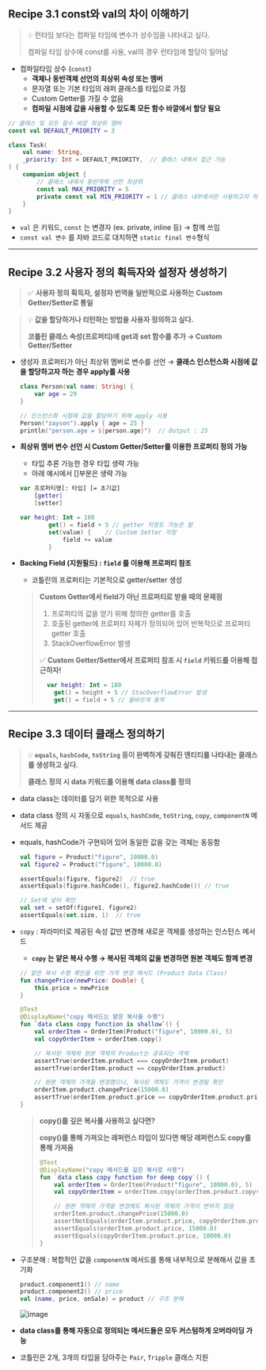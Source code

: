 ## Recipe 3.1 const와 val의 차이 이해하기
> 💡 런타임 보다는 컴파일 타임에 변수가 상수임을 나타내고 싶다.
>
> 컴파일 타임 상수에 const를 사용, val의 경우 런타임에 할당이 일어남

- 컴파일타임 상수 (`const`)
    - **객체나 동반객체 선언의 최상위 속성 또는 멤버**
    - 문자열 또는 기본 타입의 래퍼 클래스를 타입으로 가짐
    - Custom Getter를 가질 수 없음
    - **컴파일 시점에 값을 사용할 수 있도록 모든 함수 바깥에서 할당 필요**
```kotlin
// 클래스 및 모든 함수 바깥 최상위 멤버
const val DEFAULT_PRIORITY = 3

class Task(
    val name: String,
    _priority: Int = DEFAULT_PRIORITY,  // 클래스 내에서 접근 가능
) {
    companion object {
        // 클래스 내에서 동반객체 선언 최상위
        const val MAX_PRIORITY = 5
        private const val MIN_PRIORITY = 1 // 클래스 내부에서만 사용하고자 하는 경우 private으로 막을 수 있음
    }
}
```
- `val` 은 키워드, `const` 는 변경자 (ex. private, inline 등) → 함께 쓰임
- `const val 변수` 를 자바 코드로 대치하면 `static final 변수`형식

<hr> 

## Recipe 3.2 사용자 정의 획득자와 설정자 생성하기
> ✅ **사용자 정의 획득자, 설정자 번역을 일반적으로 사용하는 Custom Getter/Setter로 통일**
>

> 💡 **값을 할당하거나 리턴하는 방법을 사용자 정의하고 싶다.**
>
> **코틀린 클래스 속성(프로퍼티)에 get과 set 함수를 추가 → Custom Getter/Setter**

- 생성자 프로퍼티가 아닌 최상위 멤버로 변수를 선언 → **클래스 인스턴스화 시점에 값을 할당하고자 하는 경우 apply를 사용**

    ```kotlin
    class Person(val name: String) {
        var age = 29
    }
    
    // 인스턴스화 시점에 값을 할당하기 위해 apply 사용
    Person("zayson").apply { age = 25 } 
    println("person.age = ${person.age}")  // Output : 25
    ```

- **최상위 멤버 변수 선언 시 Custom Getter/Setter를 이용한 프로퍼티 정의 가능**
    - 타입 추론 가능한 경우 타입 생략 가능
    - 아래 예시에서 []부분은 생략 가능

    ```kotlin
    var 프로퍼티명[: 타입] [= 초기값]
    	[getter]
    	[setter]
    
    var height: Int = 180
            get() = field + 5 // getter 지정도 가능은 함
            set(value) {    // Custom Setter 지정
                field += value 
            }
    ```

- **Backing Field (지원필드) : `field` 를 이용해 프로퍼티 참조**
    - 코틀린의 프로퍼티는 기본적으로 getter/setter 생성

  > **Custom Getter에서 field가 아닌 프로퍼티로 받을 때의 문제점**
  >
  >  1. 프로퍼티의 값을 얻기 위해 정의한 getter를 호출
  >  2. 호출된 getter에 프로퍼티 자체가 정의되어 있어 반복적으로 프로퍼티 getter 호출
  >  3. StackOverflowError 발생
  >
  > ✅ **Custom Getter/Setter에서 프로퍼티 참조 시 `field` 키워드를 이용해 접근하자!**
  >
  >
  > ```kotlin
  >   var height: Int = 180
  >   	get() = height + 5 // StacOverflowError 발생
  >   	get() = field + 5 // 올바르게 동작
  >  ```

<hr>

## Recipe 3.3 데이터 클래스 정의하기

> 💡 **`equals`, `hashCode`, `toString` 등이 완벽하게 갖춰진 엔티티를 나타내는 클래스를 생성하고 싶다.**
> 
> **클래스 정의 시 data 키워드를 이용해 data class를 정의**

- data class는 데이터를 담기 위한 목적으로 사용
- data class 정의 시 자동으로 `equals`, `hashCode`, `toString`, `copy`, `componentN` 메서드 제공
- equals, hashCode가 구현되어 있어 동일한 값을 갖는 객체는 동등함

    ```kotlin
    val figure = Product("figure", 10000.0)
    val figure2 = Product("figure", 10000.0)
    
    assertEquals(figure, figure2)  // true
    assertEquals(figure.hashCode(), figure2.hashCode()) // true
    
    // Set에 넣어 확인
    val set = setOf(figure1, figure2)
    assertEquals(set.size, 1)  // true
    ```

- `copy` : 파라미터로 제공된 속성 값만 변경해 새로운 객체를 생성하는 인스턴스 메서드
    - **`copy` 는 얕은 복사 수행 → 복사된 객체의 값을 변경하면 원본 객체도 함께 변경**

    ```kotlin
    // 얕은 복사 수행 확인을 위한 가격 변경 메서드 (Product Data Class)
    fun changePrice(newPrice: Double) {
        this.price = newPrice
    }
    
    @Test
    @DisplayName("copy 메서드는 얕은 복사를 수행")
    fun `data class copy function is shallow`() {
        val orderItem = OrderItem(Product("figure", 10000.0), 5)
        val copyOrderItem = orderItem.copy()
    
        // 복사된 객체와 원본 객체의 Product는 공유되는 객체
        assertTrue(orderItem.product === copyOrderItem.product)
        assertTrue(orderItem.product == copyOrderItem.product)
    
        // 원본 객체의 가격을 변경했으나, 복사된 객체도 가격이 변경됨 확인
        orderItem.product.changePrice(15000.0)
        assertTrue(orderItem.product.price == copyOrderItem.product.price)
    }
    ```

  > **copy()를 깊은 복사롤 사용하고 싶다면?**
  >
  > **copy()를 통해 가져오는 래퍼런스 타입이 있다면 해당 래퍼런스도 copy를 통해 가져옴**
  >
  >
  > ```kotlin
  > @Test
  > @DisplayName("copy 메서드를 깊은 복사로 사용")
  > fun `data class copy function for deep copy`() {
  >     val orderItem = OrderItem(Product("figure", 10000.0), 5)
  >     val copyOrderItem = orderItem.copy(orderItem.product.copy())  // Prodcut 인스턴스도 copy를 통한 복사
  > 
  >     // 원본 객체의 가격을 변경해도 복사된 객체의 가격이 변하지 않음
  >     orderItem.product.changePrice(15000.0)
  >     assertNotEquals(orderItem.product.price, copyOrderItem.product.price)
  >     assertEquals(orderItem.product.price, 15000.0)
  >     assertEquals(copyOrderItem.product.price, 10000.0)
  > } 

- 구조분해 : 복합적인 값을 `componentN` 메서드를 통해 내부적으로 분해해서 값을 초기화

    ```kotlin
    product.component1() // name
    product.component2() // price
    val (name, price, onSale) = product // 구조 분해
    ```

    ![image](https://user-images.githubusercontent.com/52314663/211732588-afb2a1c6-08df-4315-8705-19662e559bd3.png)

- **data class를 통해 자동으로 정의되는 메서드들은 모두 커스텀하게 오버라이딩 가능**
- 코틀린은 2개, 3개의 타입을 담아주는 `Pair`, `Tripple` 클래스 지원
  